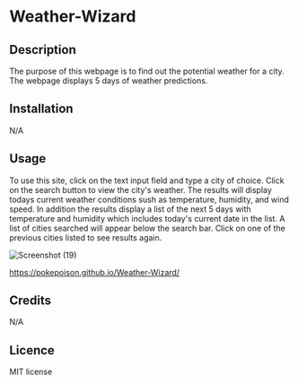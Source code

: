 # Weather-Wizard

## Description

The purpose of this webpage is to find out the potential weather for a city. The webpage displays 5 days of weather predictions.

## Installation

N/A

## Usage 

To use this site, click on the text input field and type a city of choice. Click on the search button to view the city's weather. The results will display todays current weather conditions sush as temperature, humidity, and wind speed. In addition the results display a list of the next 5 days with temperature and humidity which includes today's current date in the list. A list of cities searched will appear below the search bar. Click on one of the previous cities listed to see results again. 

![Screenshot (19)](https://github.com/Pokepoison/test-repo-1/assets/134848930/1f7ae634-1a3f-4149-9b62-85125b669a6d)

 https://pokepoison.github.io/Weather-Wizard/


## Credits

N/A

## Licence

MIT license